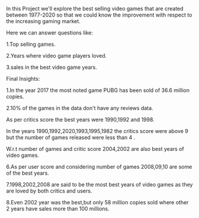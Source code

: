 In this Project we'll explore the best selling video games that are created between 1977-2020 so that we could know the improvement with respect to the increasing gaming market.

Here we can answer questions like:

1.Top selling games.

2.Years where video game players loved.

3.sales in the best video game years.

Final Insights:

1.In the year 2017 the most noted game PUBG has been sold of 36.6 million copies.

2.10% of the games in the data don't have any reviews data.

As per critics score the best years were 1990,1992 and 1998.

In the years 1990,1992,2020,1993,1995,1982 the critics score were above 9 but the number of games released were less than 4 .

W.r.t number of games and critic score 2004,2002 are also best years of video games.

6.As per user score and considering number of games 2008,09,10 are some of the best years.

7.1998,2002,2008 are said to be the most best years of video games as they are loved by both critics and users.

8.Even 2002 year was the best,but only 58 million copies sold where other 2 years have sales more than 100 millions.
